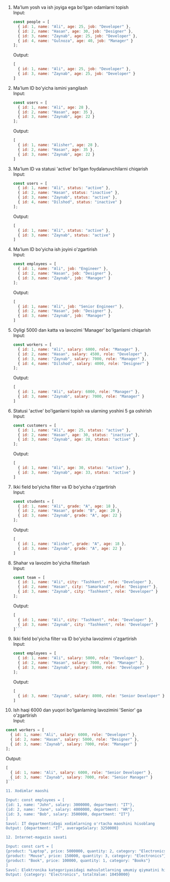 1. Ma'lum yosh va ish joyiga ega bo'lgan odamlarni topish  
   Input:  
   ```javascript
   const people = [
     { id: 1, name: "Ali", age: 25, job: "Developer" },
     { id: 2, name: "Hasan", age: 30, job: "Designer" },
     { id: 3, name: "Zaynab", age: 25, job: "Developer" },
     { id: 4, name: "Gulnoza", age: 40, job: "Manager" }
   ];
   ```  
   Output:  
   ```javascript
   [
     { id: 1, name: "Ali", age: 25, job: "Developer" },
     { id: 3, name: "Zaynab", age: 25, job: "Developer" }
   ]
   ```

2. Ma'lum ID bo'yicha ismini yangilash  
   Input:  
   ```javascript
   const users = [
     { id: 1, name: "Ali", age: 28 },
     { id: 2, name: "Hasan", age: 35 },
     { id: 3, name: "Zaynab", age: 22 }
   ];
   ```  
   Output:  
   ```javascript
   [
     { id: 1, name: "Alisher", age: 28 },
     { id: 2, name: "Hasan", age: 35 },
     { id: 3, name: "Zaynab", age: 22 }
   ]
   ```

3. Ma'lum ID va statusi 'active' bo'lgan foydalanuvchilarni chiqarish  
   Input:  
   ```javascript
   const users = [
     { id: 1, name: "Ali", status: "active" },
     { id: 2, name: "Hasan", status: "inactive" },
     { id: 3, name: "Zaynab", status: "active" },
     { id: 4, name: "Dilshod", status: "inactive" }
   ];
   ```  
   Output:  
   ```javascript
   [
     { id: 1, name: "Ali", status: "active" },
     { id: 3, name: "Zaynab", status: "active" }
   ]
   ```

4. Ma'lum ID bo'yicha ish joyini o'zgartirish  
   Input:  
   ```javascript
   const employees = [
     { id: 1, name: "Ali", job: "Engineer" },
     { id: 2, name: "Hasan", job: "Designer" },
     { id: 3, name: "Zaynab", job: "Manager" }
   ];
   ```  
   Output:  
   ```javascript
   [
     { id: 1, name: "Ali", job: "Senior Engineer" },
     { id: 2, name: "Hasan", job: "Designer" },
     { id: 3, name: "Zaynab", job: "Manager" }
   ]
   ```

5. Oyligi 5000 dan katta va lavozimi 'Manager' bo'lganlarni chiqarish  
   Input:  
   ```javascript
   const workers = [
     { id: 1, name: "Ali", salary: 6000, role: "Manager" },
     { id: 2, name: "Hasan", salary: 4500, role: "Developer" },
     { id: 3, name: "Zaynab", salary: 7000, role: "Manager" },
     { id: 4, name: "Dilshod", salary: 4000, role: "Designer" }
   ];
   ```  
   Output:  
   ```javascript
   [
     { id: 1, name: "Ali", salary: 6000, role: "Manager" },
     { id: 3, name: "Zaynab", salary: 7000, role: "Manager" }
   ]
   ```

6. Statusi 'active' bo'lganlarni topish va ularning yoshini 5 ga oshirish  
   Input:  
   ```javascript
   const customers = [
     { id: 1, name: "Ali", age: 25, status: "active" },
     { id: 2, name: "Hasan", age: 30, status: "inactive" },
     { id: 3, name: "Zaynab", age: 28, status: "active" }
   ];
   ```  
   Output:  
   ```javascript
   [
     { id: 1, name: "Ali", age: 30, status: "active" },
     { id: 3, name: "Zaynab", age: 33, status: "active" }
   ]
   ```

7. Ikki field bo'yicha filter va ID bo'yicha o'zgartirish  
   Input:  
   ```javascript
   const students = [
     { id: 1, name: "Ali", grade: "A", age: 18 },
     { id: 2, name: "Hasan", grade: "B", age: 20 },
     { id: 3, name: "Zaynab", grade: "A", age: 22 }
   ];
   ```  
   Output:  
   ```javascript
   [
     { id: 1, name: "Alisher", grade: "A", age: 18 },
     { id: 3, name: "Zaynab", grade: "A", age: 22 }
   ]
   ```

8. Shahar va lavozim bo'yicha filterlash  
   Input:  
   ```javascript
   const team = [
     { id: 1, name: "Ali", city: "Tashkent", role: "Developer" },
     { id: 2, name: "Hasan", city: "Samarkand", role: "Designer" },
     { id: 3, name: "Zaynab", city: "Tashkent", role: "Developer" }
   ];
   ```  
   Output:  
   ```javascript
   [
     { id: 1, name: "Ali", city: "Tashkent", role: "Developer" },
     { id: 3, name: "Zaynab", city: "Tashkent", role: "Developer" }
   ]```

9. Ikki field bo'yicha filter va ID bo'yicha lavozimni o'zgartirish  
   Input:  
   ```javascript
   const employees = [
     { id: 1, name: "Ali", salary: 5000, role: "Developer" },
     { id: 2, name: "Hasan", salary: 7000, role: "Manager" },
     { id: 3, name: "Zaynab", salary: 8000, role: "Developer" }
   ];
   ```  
   Output:  
   ```javascript
   [
     { id: 3, name: "Zaynab", salary: 8000, role: "Senior Developer" }
   ]
   ```

10. Ish haqi 6000 dan yuqori bo'lganlarning lavozimini 'Senior' ga o'zgartirish  
   Input:  
   ```javascript
   const workers = [
     { id: 1, name: "Ali", salary: 6000, role: "Developer" },
     { id: 2, name: "Hasan", salary: 5000, role: "Designer" },
     { id: 3, name: "Zaynab", salary: 7000, role: "Manager" }
   ];
   ```  
   Output:  
   ```javascript
   [
     { id: 1, name: "Ali", salary: 6000, role: "Senior Developer" },
     { id: 3, name: "Zaynab", salary: 7000, role: "Senior Manager" }
   ]```

11. Xodimlar maoshi

Input: const employees = [
  {id: 1, name: "John", salary: 3000000, department: "IT"},
  {id: 2, name: "Jane", salary: 4000000, department: "HR"},
  {id: 3, name: "Bob", salary: 3500000, department: "IT"}
]
Savol: IT departmentidagi xodimlarning o'rtacha maoshini hisoblang
Output: {department: "IT", averageSalary: 3250000}

12. Internet-magazin savati

Input: const cart = [
  {product: "Laptop", price: 5000000, quantity: 2, category: "Electronics"},
  {product: "Mouse", price: 150000, quantity: 3, category: "Electronics"},
  {product: "Book", price: 100000, quantity: 1, category: "Books"}
]
Savol: Elektronika kategoriyasidagi mahsulotlarning umumiy qiymatini hisoblang
Output: {category: "Electronics", totalValue: 10450000}